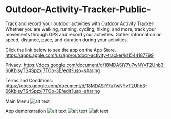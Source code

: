 # Outdoor-Activity-Tracker-Public-

Track and record your outdoor activities with Outdoor Activity Tracker! Whether you are walking, running, cycling, hiking, and more, track your movements through GPS and record your activities. Gather information on speed, distance, pace, and duration during your activities.

Click the link below to see the app on the App Store.
https://apps.apple.com/us/app/outdoor-activity-tracker/id1544187799

Privacy: https://docs.google.com/document/d/18MDASiY7u7wNYvT2Uhb3-66KbisyTS4Spzxj7TOo-3E/edit?usp=sharing

Terms and Conditions: https://docs.google.com/document/d/18MDASiY7u7wNYvT2Uhb3-66KbisyTS4Spzxj7TOo-3E/edit?usp=sharing

Main Menu
![alt text](https://github.com/rodneyamor/Outdoor-Activity-Tracker-Public-/blob/main/Simulator%20Screen%20Shot%20-%20iPhone%208%20Plus%20-%202020-12-09%20at%2021.59.31.png)

App demonstration
![alt text](https://github.com/rodneyamor/Outdoor-Activity-Tracker-Public-/blob/main/Simulator%20Screen%20Shot%20-%20iPhone%208%20Plus%20-%202020-12-09%20at%2022.02.15.png)
![alt text](https://github.com/rodneyamor/Outdoor-Activity-Tracker-Public-/blob/main/Simulator%20Screen%20Shot%20-%20iPhone%208%20Plus%20-%202020-12-09%20at%2022.14.14.png)
![alt text](https://github.com/rodneyamor/Outdoor-Activity-Tracker-Public-/blob/main/Simulator%20Screen%20Shot%20-%20iPhone%208%20Plus%20-%202020-12-09%20at%2023.02.29.png)
